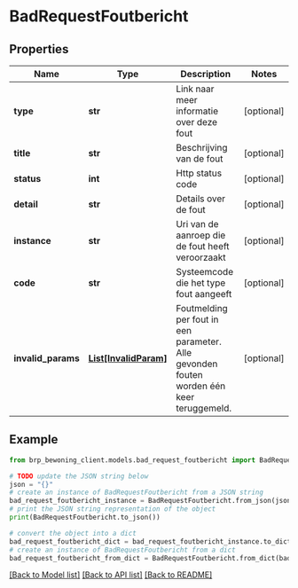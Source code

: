 # BadRequestFoutbericht


## Properties

Name | Type | Description | Notes
------------ | ------------- | ------------- | -------------
**type** | **str** | Link naar meer informatie over deze fout | [optional] 
**title** | **str** | Beschrijving van de fout | [optional] 
**status** | **int** | Http status code | [optional] 
**detail** | **str** | Details over de fout | [optional] 
**instance** | **str** | Uri van de aanroep die de fout heeft veroorzaakt | [optional] 
**code** | **str** | Systeemcode die het type fout aangeeft | [optional] 
**invalid_params** | [**List[InvalidParam]**](InvalidParam.md) | Foutmelding per fout in een parameter. Alle gevonden fouten worden één keer teruggemeld.  | [optional] 

## Example

```python
from brp_bewoning_client.models.bad_request_foutbericht import BadRequestFoutbericht

# TODO update the JSON string below
json = "{}"
# create an instance of BadRequestFoutbericht from a JSON string
bad_request_foutbericht_instance = BadRequestFoutbericht.from_json(json)
# print the JSON string representation of the object
print(BadRequestFoutbericht.to_json())

# convert the object into a dict
bad_request_foutbericht_dict = bad_request_foutbericht_instance.to_dict()
# create an instance of BadRequestFoutbericht from a dict
bad_request_foutbericht_from_dict = BadRequestFoutbericht.from_dict(bad_request_foutbericht_dict)
```
[[Back to Model list]](../README.md#documentation-for-models) [[Back to API list]](../README.md#documentation-for-api-endpoints) [[Back to README]](../README.md)


